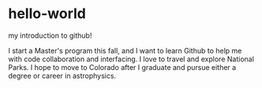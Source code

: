 # hello-world
my introduction to github!

I start a Master's program this fall, and I want to learn Github to help me with code collaboration and interfacing.
I love to travel and explore National Parks. I hope to move to Colorado after I graduate and pursue either a degree or career in astrophysics. 
